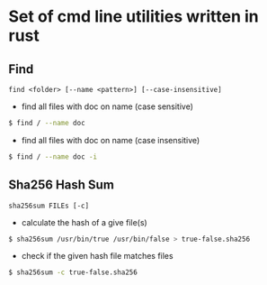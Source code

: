 # Set of cmd line utilities written in rust

## Find

`find <folder> [--name <pattern>] [--case-insensitive]`

* find all files with doc on name (case sensitive)
```bash
$ find / --name doc 
```

* find all files with doc on name (case insensitive)
```bash
$ find / --name doc -i
```

## Sha256 Hash Sum

`sha256sum FILEs [-c]`

* calculate the hash of a give file(s)
```bash
$ sha256sum /usr/bin/true /usr/bin/false > true-false.sha256
```

* check if the given hash file matches files
```bash
$ sha256sum -c true-false.sha256
```

